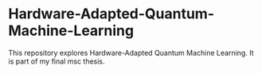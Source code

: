 # Hardware-Adapted-Quantum-Machine-Learning
This repository explores Hardware-Adapted Quantum Machine Learning. It is part of my final msc thesis.
